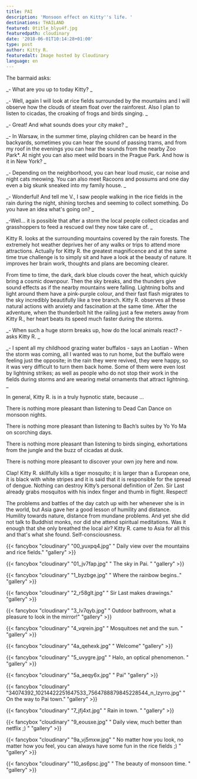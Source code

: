 ```yaml
---
title: PAI
description: 'Monsoon effect on Kitty''s life. '
destinations: THAILAND
featured: 0title_blyu4f.jpg
featuredpath: cloudinary
date: '2018-06-01T10:14:28+01:00'
type: post
author: Kitty R.
featuredalt: Image hosted by Cloudinary
language: en
---
```

The barmaid asks:

_\- What are you up to today Kitty?
_

_\- Well, again I will look at rice fields surrounded by the mountains and I will observe how the clouds of steam float over the rainforest. Also I plan to listen to cicadas, the croaking of frogs and birds singing.
_

_\- Great! And what sounds does your city make?
_

_\- In Warsaw, in the summer time, playing children can be heard in the backyards, sometimes you can hear the sound of passing trams, and from my roof in the evenings you can hear the sounds from the nearby Zoo Park*. At night you can also meet wild boars in the Prague Park. And how is it in New York?
_

_\- Depending on the neighborhood, you can hear loud music, car noise and night cats meowing. You can also meet Racoons and possums and one day even a big skunk sneaked into my family house.
_

_\- Wonderful! And tell me V., I saw people walking in the rice fields in the rain during the night, shining torches and seeming to collect something. Do you have an idea what's going on? 
_

_\-Well... it is possible that after a storm the local people collect cicadas and grasshoppers to feed a rescued owl they now take care of.
_

Kitty R. looks at the surrounding mountains covered by the rain forests. The extremely hot weather deprives her of any walks or trips to attend more attractions. Actually for Kitty R. the greatest magnificence and at the same time true challenge is to simply sit and have a look at the beauty of nature. It improves her brain work, thoughts and plans are becoming clearer. 

From time to time, the dark, dark blue clouds cover the heat, which quickly bring a cosmic downpour. Then the sky breaks, and the thunders give sound effects as if the nearby mountains were falling. Lightning bolts and light around them have a pink-purple colour, and their fast flash migrates to the sky incredibly beautifully like a tree branch. Kitty R. observes all these natural actions with anxiety and fascination at the same time. After the adventure, when the thunderbolt hit the railing just a few meters away from Kitty R., her heart beats its speed much faster during the storms. 

_\- When such a huge storm breaks up, how do the local animals react? - asks Kitty R.
_

_\- I spent all my childhood grazing water buffalos - says an Laotian - When the storm was coming, all I wanted was to run home, but the buffalo were feeling just the opposite; in the rain they were revived, they were happy, so it was very difficult to turn them back home. Some of them were even lost by lightning strikes; as well as people who do not stop their work in the fields during storms and are wearing metal ornaments that attract lightning.
_

In general, Kitty R. is in a truly hypnotic state, because ...

There is nothing more pleasant than listening to Dead Can Dance on monsoon nights.

There is nothing more pleasant than listening to Bach’s suites by Yo Yo Ma on scorching days.

There is nothing more pleasant than listening to birds singing, exhortations from the jungle and the buzz of cicadas at dusk.

There is nothing more pleasant to discover your own joy here and now.

Clap! Kitty R. skillfully kills a tiger mosquito; it is larger than a European one, it is black with white stripes and it is said that it is responsible for the spread of dengue. Nothing can destroy Kitty’s personal definition of Zen. Sir Last already grabs mosquitos with his index finger and thumb in flight. Respect!

The problems and battles of the day catch up with her whenever she is in the world, but Asia gave her a good lesson of humility and distance. Humility towards nature, distance from mundane problems. And yet she did not talk to Buddhist monks, nor did she attend spiritual meditations. Was it enough that she only breathed the local air? Kitty R. came to Asia for all this and that's what she found. Self-consciousness.



{{< fancybox "cloudinary" "00_yuxpq4.jpg" " Daily view over the mountains and rice fields." "gallery" >}}

{{< fancybox "cloudinary" "01_jv7fap.jpg" " The sky in Pai. " "gallery" >}}

{{< fancybox "cloudinary" "1_byzbge.jpg" " Where the rainbow begins.." "gallery" >}}

{{< fancybox "cloudinary" "2_r58glt.jpg" " Sir Last makes drawings." "gallery" >}}

{{< fancybox "cloudinary" "3_lv7qyb.jpg" " Outdoor bathroom, what a pleasure to look in the mirror!" "gallery" >}}

{{< fancybox "cloudinary" "4_vqrein.jpg" " Mosquitoes net and the sun. " "gallery" >}}

{{< fancybox "cloudinary" "4a_qehexk.jpg" " Welcome" "gallery" >}}

{{< fancybox "cloudinary" "5_uvygre.jpg" " Halo, an optical phenomenon. " "gallery" >}}

{{< fancybox "cloudinary" "5a_aeqy6x.jpg" " Pai" "gallery" >}}

{{< fancybox "cloudinary" "34074392_10214422251647533_7564788879845228544_n_lzyrro.jpg" " On the way to Pai town." "gallery" >}}

{{< fancybox "cloudinary" "7_jfj4xt.jpg" " Rain in town. " "gallery" >}}

{{< fancybox "cloudinary" "9_eousxe.jpg" " Daily view, much better than netflix ;) " "gallery" >}}

{{< fancybox "cloudinary" "9a_vj5mxw.jpg" " No matter how you look, no matter how you feel, you can always have some fun in the rice fields ;) " "gallery" >}}

{{< fancybox "cloudinary" "10_as6psc.jpg" " The beauty of monsoon time. " "gallery" >}}
